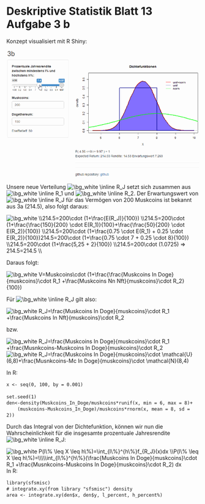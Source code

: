 # Deskriptive Statistik Blatt 13 Aufgabe 3 b

Konzept visualisiert mit R Shiny:

![R Shiny Demo](https://raw.githubusercontent.com/czycs/deskr_stat_13_3_b/main/pictures/r_shiny_demo.gif)

Unsere neue Verteilung <img src="https://latex.codecogs.com/png.image?\dpi{110}&space;\bg_white&space;\inline&space;R_J" title="\bg_white \inline R_J" /> setzt sich zusammen aus <img src="https://latex.codecogs.com/png.image?\dpi{110}&space;\bg_white&space;\inline&space;R_1" title="\bg_white \inline R_1" /> und <img src="https://latex.codecogs.com/png.image?\dpi{110}&space;\bg_white&space;\inline&space;R_2" title="\bg_white \inline R_2" />.
Der Erwartungswert von  <img src="https://latex.codecogs.com/png.image?\dpi{110}&space;\bg_white&space;\inline&space;R_J" title="\bg_white \inline R_J" /> für das Vermögen von 200 Muskcoins ist bekannt aus 3a (214.5), also folgt daraus:

<img src="https://latex.codecogs.com/png.image?\dpi{110}&space;\bg_white&space;\\214.5=200\cdot&space;(1&plus;\frac{E(R_J)}{100})&space;&space;&space;\\214.5=200\cdot&space;&space;(1&plus;\frac{\frac{150}{200}&space;\cdot&space;E(R_1)}{100}&plus;\frac{\frac{50}{200}&space;\cdot&space;E(R_2)}{100})&space;&space;\\214.5=200\cdot&space;(1&plus;\frac{0.75&space;\cdot&space;E(R_1)&space;&plus;&space;0.25&space;\cdot&space;E(R_2)}{100})\\214.5=200\cdot&space;(1&plus;\frac{0.75&space;\cdot&space;7&space;&plus;&space;0.25&space;\cdot&space;8}{100})&space;\\214.5=200\cdot&space;(1&plus;\frac{5,25&space;&plus;&space;2}{100})&space;&space;\\214.5=200\cdot&space;(1.0725)&space;=>&space;214.5=214.5&space;&space;\\" title="\bg_white \\214.5=200\cdot (1+\frac{E(R_J)}{100}) \\214.5=200\cdot (1+\frac{\frac{150}{200} \cdot E(R_1)}{100}+\frac{\frac{50}{200} \cdot E(R_2)}{100}) \\214.5=200\cdot (1+\frac{0.75 \cdot E(R_1) + 0.25 \cdot E(R_2)}{100})214.5=200\cdot (1+\frac{0.75 \cdot 7 + 0.25 \cdot 8}{100}) \\214.5=200\cdot (1+\frac{5,25 + 2}{100}) \\214.5=200\cdot (1.0725) => 214.5=214.5 \\" />

Daraus folgt:

<img src="https://latex.codecogs.com/png.image?\dpi{110}&space;\bg_white&space;V=Muskcoins\cdot&space;(1&plus;\frac{\frac{Muskcoins&space;In&space;Doge}{muskcoins}\cdot&space;R_1&space;&plus;\frac{Muskcoins&space;Nn&space;Nft}{muskcoins}\cdot&space;R_2}{100})" title="\bg_white V=Muskcoins\cdot (1+\frac{\frac{Muskcoins In Doge}{muskcoins}\cdot R_1 +\frac{Muskcoins Nn Nft}{muskcoins}\cdot R_2}{100})" />

Für <img src="https://latex.codecogs.com/png.image?\dpi{110}&space;\bg_white&space;\inline&space;R_J" title="\bg_white \inline R_J" /> gilt also:  

<img src="https://latex.codecogs.com/png.image?\dpi{110}&space;\bg_white&space;R_J=\frac{Muskcoins&space;In&space;Doge}{muskcoins}\cdot&space;R_1&space;&plus;\frac{Muskcoins&space;In&space;Nft}{muskcoins}\cdot&space;R_2" title="\bg_white R_J=\frac{Muskcoins In Doge}{muskcoins}\cdot R_1 +\frac{Muskcoins In Nft}{muskcoins}\cdot R_2" />

bzw.  

<img src="https://latex.codecogs.com/png.image?\dpi{110}&space;\bg_white&space;R_J=\frac{Muskcoins&space;In&space;Doge}{muskcoins}\cdot&space;R_1&space;&plus;\frac{Musnkcoins-Muskcoins&space;In&space;Doge}{muskcoins}\cdot&space;R_2&space;&space;" title="\bg_white R_J=\frac{Muskcoins In Doge}{muskcoins}\cdot R_1 +\frac{Musnkcoins-Muskcoins In Doge}{muskcoins}\cdot R_2 " />

<img src="https://latex.codecogs.com/png.image?\dpi{110}&space;\bg_white&space;R_J=\frac{Muskcoins&space;In&space;Doge}{muskcoins}\cdot&space;\mathcal{U}(6,8)&plus;\frac{Musnkcoins-Mc&space;In&space;Doge}{muskcoins}\cdot&space;\mathcal{N}(8,4)" title="\bg_white R_J=\frac{Muskcoins In Doge}{muskcoins}\cdot \mathcal{U}(6,8)+\frac{Musnkcoins-Mc In Doge}{muskcoins}\cdot \mathcal{N}(8,4)" />

In R:  

```
x <- seq(0, 100, by = 0.001)

set.seed(1)
den<-density(Muskcoins_In_Doge/muskcoins*runif(x, min = 6, max = 8)+
    (muskcoins-Muskcoins_In_Doge)/muskcoins*rnorm(x, mean = 8, sd = 2))

```

Durch das Integral von der Dichtefunktion, können wir nun die Wahrscheinlichkeit für
die insgesamte prozentuale Jahresrendite <img src="https://latex.codecogs.com/png.image?\dpi{110}&space;\bg_white&space;\inline&space;R_J" title="\bg_white \inline R_J" />: 

<img src="https://latex.codecogs.com/png.image?\dpi{110}&space;\bg_white&space;P(l\%&space;\leq&space;X&space;\leq&space;h\%)=\int_{l\%}^{h\%}f_{R_J}(x)dx&space;\\P(l\%&space;\leq&space;X&space;\leq&space;h\%)=\\\\\int_{l\%}^{h\%}(\frac{Muskcoins&space;In&space;Doge}{muskcoins}\cdot&space;R_1&space;&plus;\frac{Musnkcoins-Muskcoins&space;In&space;Doge}{muskcoins}\cdot&space;R_2)&space;dx&space;" title="\bg_white P(l\% \leq X \leq h\%)=\int_{l\%}^{h\%}f_{R_J}(x)dx \\P(l\% \leq X \leq h\%)=\\\\\int_{l\%}^{h\%}(\frac{Muskcoins In Doge}{muskcoins}\cdot R_1 +\frac{Musnkcoins-Muskcoins In Doge}{muskcoins}\cdot R_2) dx " />
In R:  

```
library(sfsmisc)
# integrate.xy(from library "sfsmisc") density
area <- integrate.xy(den$x, den$y, l_percent, h_percent%)
```


